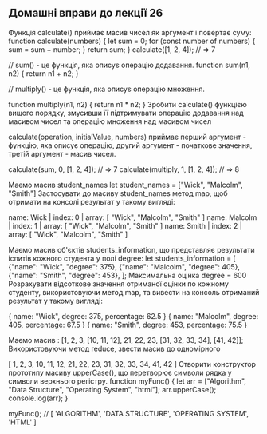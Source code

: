 ## Домашні вправи до лекції 26

Функція calculate() приймає масив чисел як аргумент і повертає суму:
function calculate(numbers) {
let sum = 0;
for (const number of numbers) {
sum = sum + number;
}
return sum;
}
calculate([1, 2, 4]); // => 7

// sum() - це функція, яка описує операцію додавання.
function sum(n1, n2) {
return n1 + n2;
}

// multiply() - це функція, яка описує операцію множення.

function multiply(n1, n2) {
return n1 * n2;
}
Зробити calculate() функцією вищого порядку, змусивши її підтримувати операцію додавання над масивом чисел та операцію множення над масивом чисел

calculate(operation, initialValue, numbers) приймає перший аргумент - функцію, яка описує операцію, другий аргумент - початкове значення, третій аргумент - масив чисел.

calculate(sum, 0, [1, 2, 4]); // => 7 calculate(multiply, 1, [1, 2, 4]); // => 8

Маємо масив student_names
let student_names = ["Wick", "Malcolm", "Smith"]
Застосувати до масиву student_names метод map, щоб отримати на консолі результат у такому вигляді:

name: Wick | index: 0 | array: [ "Wick", "Malcolm", "Smith" ] name: Malcolm | index: 1 | array: [ "Wick", "Malcolm", "Smith" ] name: Smith | index: 2 | array: [ "Wick", "Malcolm", "Smith" ]

Маємо масив об'єктів students_information, що представляє результати іспитів кожного студента у полі degree:
​let students_information = [
{"name": "Wick", "degree": 375},
{"name": "Malcolm", "degree": 405},
{"name": "Smith", "degree": 453},
];
Максимальна оцінка degree = 600 Розрахувати відсоткове значення отриманої оцінки по кожному студенту, використовуючи метод map, та вивести на консоль отриманий результат у такому вигляді:

{ name: "Wick", degree: 375, percentage: 62.5 } { name: "Malcolm", degree: 405, percentage: 67.5 } { name: "Smith", degree: 453, percentage: 75.5 }​

Маємо масив :
[1, 2, 3, [10, 11, 12], 21, 22, 23, [31, 32, 33, 34], [41, 42]];
Використовуючи метод reduce, звести масив до одномірного

[ 1, 2, 3, 10, 11, 12, 21, 22, 23, 31, 32, 33, 34, 41, 42 ]
Створити конструктор прототипу масиву upperCase(), що перетворює символи рядка у символи верхнього регістру.
function myFunc() {
let arr = ["Algorithm", "Data Structure", "Operating System", "html"];
arr.upperCase();
console.log(arr);
}

myFunc(); // [ 'ALGORITHM', 'DATA STRUCTURE', 'OPERATING SYSTEM', 'HTML' ]
